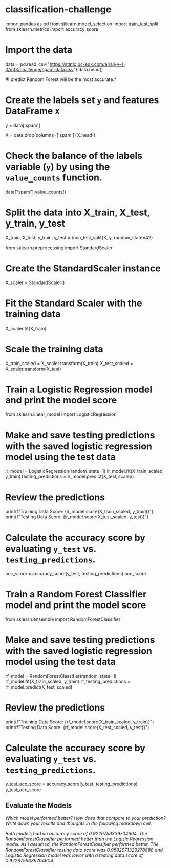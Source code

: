 # classification-challenge
import pandas as pd
from sklearn.model_selection import train_test_split
from sklearn.metrics import accuracy_score

# Import the data
data = pd.read_csv("https://static.bc-edx.com/ai/ail-v-1-0/m13/challenge/spam-data.csv")
data.head()

#I predict Random Forest will be the most accurate.*

# Create the labels set `y` and features DataFrame `X`
y = data['spam']

X = data.drop(columns=['spam'])
X.head()

# Check the balance of the labels variable (`y`) by using the `value_counts` function.
data["spam"].value_counts()

# Split the data into X_train, X_test, y_train, y_test
X_train, X_test, y_train, y_test = train_test_split(X, y, random_state=42)

from sklearn.preprocessing import StandardScaler

# Create the StandardScaler instance
X_scaler = StandardScaler()

# Fit the Standard Scaler with the training data
X_scaler.fit(X_train) 

# Scale the training data
X_train_scaled = X_scaler.transform(X_train)
X_test_scaled = X_scaler.transform(X_test)

# Train a Logistic Regression model and print the model score
from sklearn.linear_model import LogisticRegression

# Make and save testing predictions with the saved logistic regression model using the test data
lr_model = LogisticRegression(random_state=1)
lr_model.fit(X_train_scaled, y_train)
testing_predictions = lr_model.predict(X_test_scaled)

# Review the predictions
print(f"Training Data Score: {lr_model.score(X_train_scaled, y_train)}")
print(f"Testing Data Score: {lr_model.score(X_test_scaled, y_test)}")

# Calculate the accuracy score by evaluating `y_test` vs. `testing_predictions`.
acc_score = accuracy_score(y_test, testing_predictions) 
acc_score

# Train a Random Forest Classifier model and print the model score
from sklearn.ensemble import RandomForestClassifier

# Make and save testing predictions with the saved logistic regression model using the test data
rf_model = RandomForestClassifier(random_state=1)
rf_model.fit(X_train_scaled, y_train)
rf_testing_predictions = rf_model.predict(X_test_scaled)


# Review the predictions
print(f"Training Data Score: {rf_model.score(X_train_scaled, y_train)}")
print(f"Testing Data Score: {rf_model.score(X_test_scaled, y_test)}")

# Calculate the accuracy score by evaluating `y_test` vs. `testing_predictions`.
y_test_acc_score = accuracy_score(y_test, testing_predictions)
y_test_acc_score

## Evaluate the Models

*Which model performed better? How does that compare to your prediction? Write down your results and thoughts in the following markdown cell.*

*Both models had an accuracy score of 0.9226759339704604. The RandomForestClassifier performed better than the Logisic Regression model. As I assumed, the RandomForestClassifier performed better. The RandomForestClassifier testing data score was 0.9582971329278888 and Logistic Regression model was lower with a testing data score of 0.9226759339704604.* 

